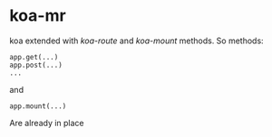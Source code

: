 # koa-mr

koa extended with *koa-route* and *koa-mount* methods.
So methods:

```
app.get(...)
app.post(...)
...
```

and 

```
app.mount(...)
```

Are already in place